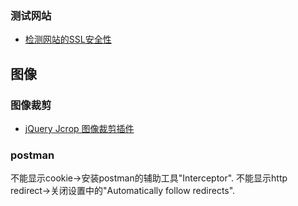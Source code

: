 ### 测试网站
- [检测网站的SSL安全性](https://www.ssllabs.com/ssltest/index.html)

## 图像

### 图像裁剪
- [jQuery Jcrop 图像裁剪插件](http://code.ciaoca.com/jquery/jcrop/demo/)

### postman
不能显示cookie->安装postman的辅助工具"Interceptor".
不能显示http redirect->关闭设置中的"Automatically follow redirects".
